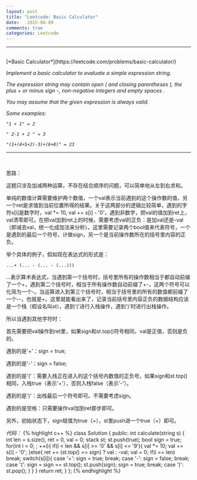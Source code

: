 ```yaml
---
layout: post
title: "Leetcode: Basic Calculator"
date:   2015-06-09
comments: true
categories: Leetcode
---
```


***
<br />
[*Basic Calculator*](https://leetcode.com/problems/basic-calculator/)

*Implement a basic calculator to evaluate a simple expression string.*

*The expression string may contain open ( and closing parentheses ), the plus + or minus sign -, non-negative integers and empty spaces .*

*You may assume that the given expression is always valid.*

*Some examples:*

*`"1 + 1" = 2`*

*`" 2-1 + 2 " = 3`*

*`"(1+(4+5+2)-3)+(6+8)" = 23`*

***
<br />

思路：

这题只涉及加减两种运算，不存在结合顺序的问题，可以简单地从左到右求和。

单纯的数值计算需要维护两个数值，一个val表示当前遇到的这个操作数的值，另一个ret是求值到当前位置所得的结果。关于这两部分的逻辑比较简单，遇到的字符s[i]是数字时，val *= 10, val += s[i] - '0'，遇到非数字，把val的值加到ret上，val清零即可。在把val加到ret上的时候，需要考虑val的正负：是加val还是-val（即减去val，统一化成加法来分析）。这里需要记录两个bool值来代表符号，一个是遇到的最后一个符号，计做sign，另一个是当前操作数所在的括号里内容的正负。

举个具体的例子，假如现在表达式的形式是：

`...+ (... - (... - (...)))`

...表示算术表达式，当遇到第一个括号时，括号里所有的操作数相当于都自动前缀了一个+，遇到第二个括号时，相当于所有操作数自动前缀了+-，这两个符号可以化简为一个-。当运算进入到第三个括号时，相当于括号里的所有的数值都前缀了一个--，也就是+。这里就能看出来了，记录当前括号里内容正负的数据结构应该是一个栈（假设名叫st），遇到'('进行入栈操作，遇到')'时进行出栈操作。

所以当遇到其他字符时：

首先需要把val操作到ret里，如果sign和st.top()符号相同，val是正值，否则是负的。

遇到的是'+'：sign = true;

遇到的是'-'：sign = false;

遇到的是'('：需要入栈正在进入的这个括号内数值的正负号，如果sign和st.top()相同，入栈true（表示'+'），否则入栈false（表示'-'）。

遇到的是')'：出栈最后一个符号即可。不需要考虑sign。

遇到的是空格：只需要操作val加到ret那步即可。

另外，初始状态下，sign赋值为true（+），st里push进一个true（+）即可。

*代码：*
{% highlight c++ %}
class Solution {
public:
    int calculate(string s) {
        int len = s.size(), ret = 0, val = 0;
        stack<bool> st;
        st.push(true);
        bool sign = true;
        for(int i = 0; ; ++i){
             if(i < len && s[i] >= '0' && s[i] <= '9'){
                  val *= 10;
                  val += s[i] - '0';
             }else{
                  ret += (st.top() == sign) ? val : -val;
                  val = 0;
                  if(i == len) break;
                  switch(s[i]){
                       case '+':
                            sign = true;
                            break;
                       case '-':
                            sign = false;
                            break;
                       case '(':
                            sign = sign == st.top();
                            st.push(sign);
                            sign = true;
                            break;
                       case ')':
                              st.pop();
                  }
             }
        }
        return ret;
    }
};
{% endhighlight %}

